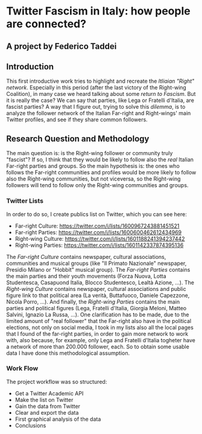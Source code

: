 # Twitter Fascism in Italy: how people are connected?
## A project by Federico Taddei
## Introduction

This first introductive work tries to highlight and recreate the *Itliaian "Right" network*. 
Especially in this period (after the last victory of the Right-wing Coalition), in many case
we heard talking about some *return to Fascism*. But it is really the case? We can say that parties, like Lega or Fratelli d'Italia, are fascist parties?
A way that I figure out, trying to solve this *dilemma*, is to analyze the follower network of the Italian Far-right and Right-wings' main Twitter profiles, and see if they share common followers.

## Research Question and Methodology

The main question is: is the Right-wing follower or community truly "fascist"? If so, I think that they would be likely to follow also the *real* Italian Far-right parties and groups. So the main hypothesis is: the ones who follows the Far-right communities and profiles would be more likely to follow also the Right-wing communities, but not viceversa, so the Right-wing followers will tend to follow only the Right-wing communities and groups.

### Twitter Lists

In order to do so, I create publics list on Twitter, which you can see here:

- Far-right Culture: https://twitter.com/i/lists/1600967243881451521
- Far-right Parties: https://twitter.com/i/lists/1600600462612434969
- Right-wing Culture: https://twitter.com/i/lists/1601188241394237442
- Right-wing Parties: https://twitter.com/i/lists/1601142337874395136

The *Far-right Culture* contains newspaper, cultural associations, communities and musical groups (like "Il Primato Nazionale" newspaper, Presidio Milano or "Hobbit" musical group).  The *Far-right Parties* contains the main parties and their youth movements (Forza Nuova, Lotta Studentesca, Casapuond Italia, Blocco Studentesco, Lealtà Azione, ...). The *Right-wing Culture* contains newspaper, cultural associations and public figure link to that political area (La verità, Buttafuoco, Daniele Capezzone, Nicola Porro, ...). And finally, the *Right-wing Parties* contains the main parties and political figures (Lega, Fratelli d'Italia, Giorgia Meloni, Matteo Salvini, Ignazio La Russa, ...).
One clarification has to be made, due to the limited amount of "real follower" that the Far-right also have in the political elections, not only on social media, I took in my lists also all the local pages that I found of the far-right parties, in order to gain more network to work with, also because, for example, only Lega and Fratelli d'Italia togheter have a network of more than 200.000 follower, each.
So to obtain some usable data I have done this methodological assumption.

### Work Flow

The project workflow was so structured:
- Get a Twitter Academic API
- Make the list on Twitter
- Gain the data from Twitter
- Clear and export the data
- First graphical analysis of the data 
- Conclusions

